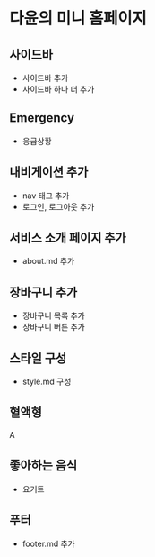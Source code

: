 # 다윤의 미니 홈페이지

## 사이드바

- 사이드바 추가
- 사이드바 하나 더 추가

## Emergency

- 응급상황

## 내비게이션 추가

- nav 태그 추가
- 로그인, 로그아웃 추가

## 서비스 소개 페이지 추가

- about.md 추가

## 장바구니 추가

- 장바구니 목록 추가
- 장바구니 버튼 추가

## 스타일 구성

- style.md 구성

## 혈액형

A

## 좋아하는 음식

- 요거트

## 푸터

- footer.md 추가
